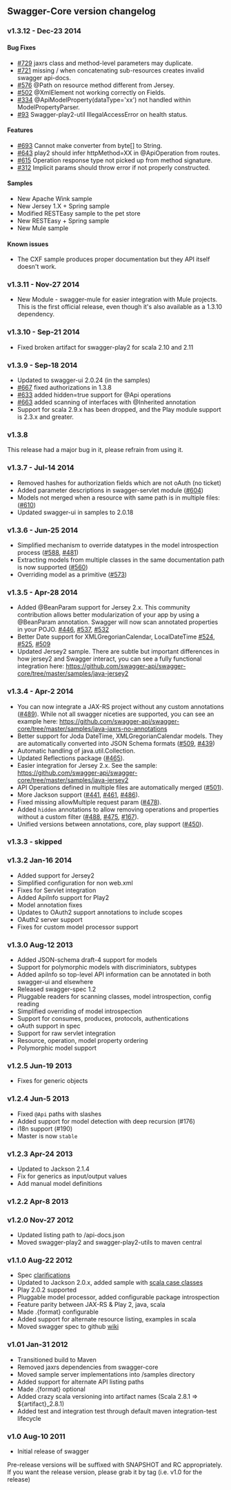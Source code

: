 ## Swagger-Core version changelog

### v1.3.12 - Dec-23 2014

#### Bug Fixes
- [#729](https://github.com/swagger-api/swagger-core/issues/729) jaxrs class and method-level parameters may duplicate.
- [#721](https://github.com/swagger-api/swagger-core/issues/721) missing / when concatenating sub-resources creates invalid swagger api-docs.
- [#576](https://github.com/swagger-api/swagger-core/issues/576) @Path on resource method different from Jersey.
- [#502](https://github.com/swagger-api/swagger-core/issues/502) @XmlElement not working correctly on Fields.
- [#334](https://github.com/swagger-api/swagger-core/issues/334) @ApiModelProperty(dataType='xx') not handled within ModelPropertyParser.
- [#93](https://github.com/swagger-api/swagger-core/issues/93) Swagger-play2-util IllegalAccessError on health status.

#### Features
- [#693](https://github.com/swagger-api/swagger-core/issues/693) Cannot make converter from byte[] to String.
- [#643](https://github.com/swagger-api/swagger-core/issues/643) play2 should infer httpMethod=XX in @ApiOperation from routes.
- [#615](https://github.com/swagger-api/swagger-core/issues/615) Operation response type not picked up from method signature.
- [#312](https://github.com/swagger-api/swagger-core/issues/312) Implicit params should throw error if not properly constructed.

#### Samples
- New Apache Wink sample
- New Jersey 1.X + Spring sample
- Modified RESTEasy sample to the pet store
- New RESTEasy + Spring sample
- New Mule sample

#### Known issues
- The CXF sample produces proper documentation but they API itself doesn't work.

### v1.3.11 - Nov-27 2014
- New Module - swagger-mule for easier integration with Mule projects. This is the first official release, even though it's also available as a 1.3.10 dependency.

### v1.3.10 - Sep-21 2014
- Fixed broken artifact for swagger-play2 for scala 2.10 and 2.11

### v1.3.9 - Sep-18 2014
- Updated to swagger-ui 2.0.24 (in the samples)
- [#667](https://github.com/swagger-api/swagger-core/issues/667) fixed authorizations in 1.3.8
- [#633](https://github.com/swagger-api/swagger-core/issues/633) added hidden=true support for @Api operations
- [#663](https://github.com/swagger-api/swagger-core/issues/663) added scanning of interfaces with @Inherited annotation
- Support for scala 2.9.x has been dropped, and the Play module support is 2.3.x and greater.

### v1.3.8
This release had a major bug in it, please refrain from using it.

### v1.3.7 - Jul-14 2014
- Removed hashes for authorization fields which are not oAuth (no ticket)
- Added parameter descriptions in swagger-servlet module ([#604](https://github.com/swagger-api/swagger-core/issues/604))
- Models not merged when a resource with same path is in multiple files: ([#610](https://github.com/swagger-api/swagger-core/issues/610))
- Updated swagger-ui in samples to 2.0.18

### v1.3.6 - Jun-25 2014
- Simplified mechanism to override datatypes in the model introspection process ([#588](https://github.com/swagger-api/swagger-core/issues/588), [#481](https://github.com/swagger-api/swagger-core/issues/481))
- Extracting models from multiple classes in the same documentation path is now supported ([#560](https://github.com/swagger-api/swagger-core/issues/560))
- Overriding model as a primitive ([#573](https://github.com/swagger-api/swagger-core/issues/573))

### v1.3.5 - Apr-28 2014
- Added @BeanParam support for Jersey 2.x.  This community contribution allows better modularization of your app by using a @BeanParam annotation.  Swagger will now scan annotated properties in your POJO.  [#446](https://github.com/swagger-api/swagger-core/issues/446), [#537](https://github.com/swagger-api/swagger-core/issues/537), [#532](https://github.com/swagger-api/swagger-core/issues/532)
- Better Date support for XMLGregorianCalendar,  LocalDateTime [#524](https://github.com/swagger-api/swagger-core/issues/524), [#525](https://github.com/swagger-api/swagger-core/issues/525), [#509](https://github.com/swagger-api/swagger-core/issues/509)
- Updated Jersey2 sample.  There are subtle but important differences in how jersey2 and Swagger interact, you can see a fully functional integration here: https://github.com/swagger-api/swagger-core/tree/master/samples/java-jersey2

### v1.3.4 - Apr-2 2014

- You can now integrate a JAX-RS project without any custom annotations ([#489](https://github.com/swagger-api/swagger-core/issues/489)).  While not all swagger niceties are supported, you can see an example here: https://github.com/swagger-api/swagger-core/tree/master/samples/java-jaxrs-no-annotations
- Better support for Joda DateTime, XMLGregorianCalendar models. They are automatically converted into JSON Schema formats ([#509](https://github.com/swagger-api/swagger-core/issues/509), [#439](https://github.com/swagger-api/swagger-core/issues/439)) 
- Automatic handling of java.util.Collection.
- Updated Reflections package ([#465](https://github.com/swagger-api/swagger-core/issues/465)).
- Easier integration for Jersey 2.x. See the sample: https://github.com/swagger-api/swagger-core/tree/master/samples/java-jersey2
- API Operations defined in multiple files are automatically merged ([#501](https://github.com/swagger-api/swagger-core/issues/501)).
- More Jackson support ([#441](https://github.com/swagger-api/swagger-core/issues/441), [#461](https://github.com/swagger-api/swagger-core/issues/461), [#486](https://github.com/swagger-api/swagger-core/issues/486)).
- Fixed missing allowMultiple request param ([#478](https://github.com/swagger-api/swagger-core/issues/478)).
- Added `hidden` annotations to allow removing operations and properties without a custom filter ([#488](https://github.com/swagger-api/swagger-core/issues/488), [#475](https://github.com/swagger-api/swagger-core/issues/475), [#167](https://github.com/swagger-api/swagger-core/issues/167)).
- Unified versions between annotations, core, play support ([#450](https://github.com/swagger-api/swagger-core/issues/450)).

### v1.3.3 - skipped

### v1.3.2 Jan-16 2014

- Added support for Jersey2
- Simplified configuration for non web.xml
- Fixes for Servlet integration 
- Added ApiInfo support for Play2
- Model annotation fixes
- Updates to OAuth2 support annotations to include scopes
- OAuth2 server support
- Fixes for custom model processor support

### v1.3.0 Aug-12 2013

- Added JSON-schema draft-4 support for models
- Support for polymorphic models with discriminiators, subtypes
- Added apiInfo so top-level API information can be annotated in both swagger-ui and elsewhere
- Released swagger-spec 1.2
- Pluggable readers for scanning classes, model introspection, config reading
- Simplified overriding of model introspection
- Support for consumes, produces, protocols, authentications
- oAuth support in spec
- Support for raw servlet integration
- Resource, operation, model property ordering
- Polymorphic model support

### v1.2.5 Jun-19 2013

- Fixes for generic objects

### v1.2.4 Jun-5 2013

- Fixed `@Api` paths with slashes
- Added support for model detection with deep recursion (#176)
- i18n support (#190)
- Master is now `stable`

### v1.2.3 Apr-24 2013

- Updated to Jackson 2.1.4
- Fix for generics as input/output values
- Add manual model definitions

### v1.2.2 Apr-8 2013

### v1.2.0 Nov-27 2012

- Updated listing path to /api-docs.json
- Moved swagger-play2 and swagger-play2-utils to maven central

### v1.1.0 Aug-22 2012

- Spec [clarifications](https://github.com/swagger-api/swagger-core/wiki/Changelog)
- Updated to Jackson 2.0.x, added sample with [scala case classes](https://github.com/swagger-api/swagger-core/tree/master/samples/scala-jaxrs-jackson2)
- Play 2.0.2 supported
- Pluggable model processor, added configurable package introspection
- Feature parity between JAX-RS & Play 2, java, scala
- Made .{format} configurable
- Added support for alternate resource listing, examples in scala
- Moved swagger spec to github [wiki](https://github.com/swagger-api/swagger-core/wiki)


### v1.01 Jan-31 2012

- Transitioned build to Maven</li>
- Removed jaxrs dependencies from swagger-core</li>
- Moved sample server implementations into /samples directory</li>
- Added support for alternate API listing paths</li>
- Made .{format} optional</li>
- Added crazy scala versioning into artifact names (Scala 2.8.1 => ${artifact}_2.8.1)
- Added test and integration test through default maven integration-test lifecycle</li>

### v1.0 Aug-10 2011
- Initial release of swagger</li>

Pre-release versions will be suffixed with SNAPSHOT and RC appropriately.  If you want the
release version, please grab it by tag (i.e. v1.0 for the release)